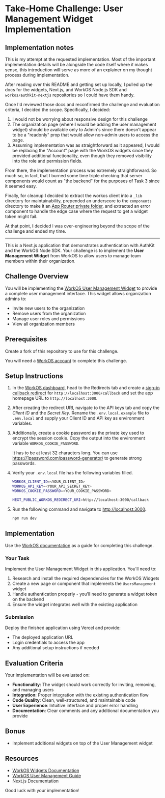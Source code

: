 # Take-Home Challenge: User Management Widget Implementation

## Implementation notes

This is my attempt at the requested implementation. Most of the important implementation details will be alongside the code itself where it makes sense, this introduction will serve as more of an explainer on my thought process during implementation.

After reading over this README and getting set up locally, I pulled up the docs for the widgets, Next.js, and WorkOS Node.js SDK and `workos/authkit-nextjs` repositories so I could have them handy.

Once I'd reviewed those docs and reconfirmed the challenge and evaluation criteria, I decided the scope. Specifically, I decided:

1. I would not be worrying about responsive design for this challenge
2. The organization page (where I would be adding the user management widget) should be available only to Admin's since there doesn't appear to be a "readonly" prop that would allow non-admin users to access the page.
3. Assuming implementation was as straightforward as it appeared, I would be replacing the "Account" page with the WorkOS widgets since they provided additional functionality, even though they removed visibility into the role and permission fields.

From there, the implementation process was extremely straightforward. So much so, in fact, that I burned some time triple checking that server components would count as "the backend" for the purposes of Task 3 since it seemed easy.

Finally, for cleanup I decided to extract the workos client into a `_lib` directory for maintainability, prepended an underscore to the `components` directory to make it an [App Router private folder](https://nextjs.org/docs/app/getting-started/project-structure#private-folders), and extracted an error component to handle the edge case where the request to get a widget token might fail.

At that point, I decided I was over-engineering beyond the scope of the challenge and ended my time.

---

This is a Next.js application that demonstrates authentication with AuthKit and the WorkOS Node SDK. Your challenge is to implement the **User Management Widget** from WorkOS to allow users to manage team members within their organization.

## Challenge Overview

You will be implementing the [WorkOS User Management Widget](https://workos.com/docs/user-management/widgets/user-management) to provide a complete user management interface. This widget allows organization admins to:

- Invite new users to the organization
- Remove users from the organization
- Manage user roles and permissions
- View all organization members

## Prerequisites

Create a fork of this repository to use for this challenge.

You will need a [WorkOS account](https://dashboard.workos.com/signup) to complete this challenge.

## Setup Instructions

1. In the [WorkOS dashboard](https://dashboard.workos.com), head to the Redirects tab and create a [sign-in callback redirect](https://workos.com/docs/user-management/1-configure-your-project/configure-a-redirect-uri) for `http://localhost:3000/callback` and set the app homepage URL to `http://localhost:3000`.

2. After creating the redirect URI, navigate to the API keys tab and copy the _Client ID_ and the _Secret Key_. Rename the `.env.local.example` file to `.env.local` and supply your Client ID and API key as environment variables.

3. Additionally, create a cookie password as the private key used to encrypt the session cookie. Copy the output into the environment variable `WORKOS_COOKIE_PASSWORD`.

   It has to be at least 32 characters long. You can use <https://1password.com/password-generator/> to generate strong passwords.

4. Verify your `.env.local` file has the following variables filled.

   ```bash
   WORKOS_CLIENT_ID=<YOUR_CLIENT_ID>
   WORKOS_API_KEY=<YOUR_API_SECRET_KEY>
   WORKOS_COOKIE_PASSWORD=<YOUR_COOKIE_PASSWORD>

   NEXT_PUBLIC_WORKOS_REDIRECT_URI=http://localhost:3000/callback
   ```

5. Run the following command and navigate to [http://localhost:3000](http://localhost:3000).

   ```bash
   npm run dev
   ```

## Implementation

Use the [WorkOS documentation](https://workos.com/docs) as a guide for completing this challenge.

### Your Task

Implement the User Management Widget in this application. You'll need to:

1. Research and install the required dependencies for the WorkOS Widgets
2. Create a new page or component that implements the `UsersManagement` widget
3. Handle authentication properly - you'll need to generate a widget token on the backend
4. Ensure the widget integrates well with the existing application

### Submission

Deploy the finished application using Vercel and provide:

- The deployed application URL
- Login credentials to access the app
- Any additional setup instructions if needed

## Evaluation Criteria

Your implementation will be evaluated on:

- **Functionality**: The widget should work correctly for inviting, removing, and managing users
- **Integration**: Proper integration with the existing authentication flow
- **Code Quality**: Clean, well-structured, and maintainable code
- **User Experience**: Intuitive interface and proper error handling
- **Documentation**: Clear comments and any additional documentation you provide

## Bonus

- Implement additional widgets on top of the User Management widget

## Resources

- [WorkOS Widgets Documentation](https://workos.com/docs/user-management/widgets/user-management)
- [WorkOS User Management Guide](https://workos.com/docs/user-management)
- [Next.js Documentation](https://nextjs.org/docs)

Good luck with your implementation!
